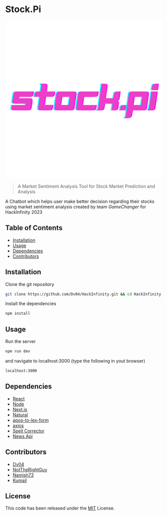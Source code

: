 # Stock.Pi

![Stock.pi Logo](/public/logo.png)

> A Market Sentiment Analysis Tool for Stock Market Prediction and Analysis

A Chatbot which helps user make better decision regarding their stocks using market sentiment analysis created by team _GameChanger_ for HackInfinity 2023

## Table of Contents

-   [Installation](#installation)
-   [Usage](#usage)
-   [Dependencies](#dependencies)
-   [Contributors](#contributors)

## Installation

Clone the git repository

```bash
git clone https://github.com/Dv04/HackInfinity.git && cd HackInfinity
```

Install the dependencies

```bash
npm install
```

## Usage

Run the server

```bash
npm run dev
```

and navigate to localhost:3000 (type the following in yout browser)

```bash
localhost:3000
```

## Dependencies

-   [React](https://reactjs.org/)
-   [Node](https://nodejs.org/en/)
-   [Next.js](https://nextjs.org/)
-   [Natural](https://www.npmjs.com/package/natural)
-   [apos-to-lex-form](https://www.npmjs.com/package/apos-to-lex-form)
-   [axios](https://www.npmjs.com/package/axios)
-   [Spell Corrector](https://www.npmjs.com/package/spellcorrector)
-   [News Api](https://newsapi.org/)

## Contributors

-   [Dv04](https://github.com/Dv04/)
-   [NotTheRightGuy](https://github.com/nottherightguy/)
-   [Namish73](https://github.com/naimish73)
-   [Kumail](https://github.com/KUMAIL261103)

## License

This code has been released under the [MIT](https://opensource.org/licenses/MIT) License.
